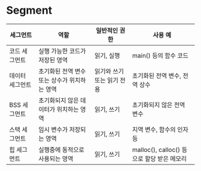 # **Segment**

| 세그먼트 | 역할 | 일반적인 권한 | 사용 예 |
| --- | --- | --- | --- |
| 코드 세그먼트 | 실행 가능한 코드가 저장된 영역 | 읽기, 실행 | main() 등의 함수 코드 |
| 데이터 세그먼트 | 초기화된 전역 변수 또는 상수가 위치하는 영역 | 읽기와 쓰기 또는 읽기 전용 | 초기화된 전역 변수, 전역 상수 |
| BSS 세그먼트 | 초기화되지 않은 데이터가 위치하는 영역 | 읽기, 쓰기 | 초기화되지 않은 전역 변수 |
| 스택 세그먼트 | 임시 변수가 저장되는 영역 | 읽기, 쓰기 | 지역 변수, 함수의 인자 등 |
| 힙 세그먼트 | 실행중에 동적으로 사용되는 영역 | 읽기, 쓰기 | malloc(), calloc() 등으로 할당 받은 메모리 |
